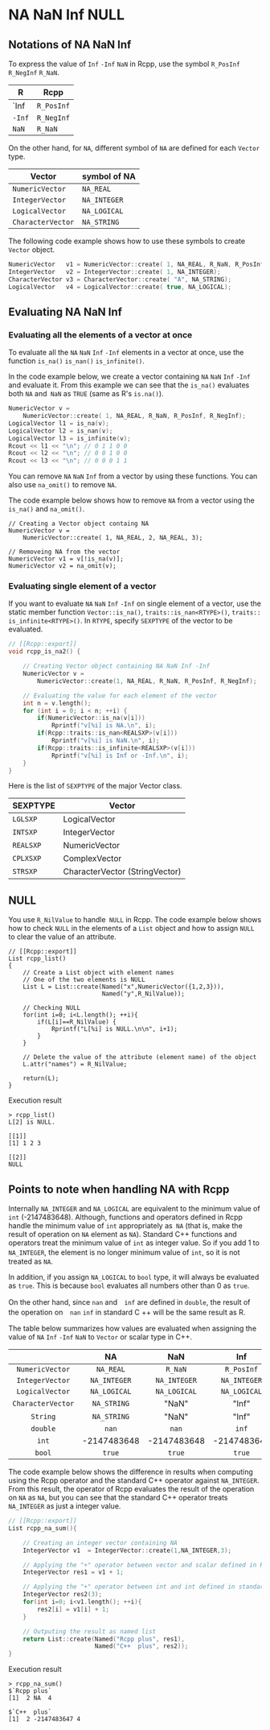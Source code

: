 # NA NaN Inf NULL


## Notations of NA NaN Inf

To express the value of `Inf` `-Inf` `NaN` in Rcpp, use the symbol `R_PosInf` `R_NegInf` `R_NaN`.

|R|Rcpp|
|---|---|
|`Inf|`R_PosInf`|
|`-Inf`|`R_NegInf`|
|`NaN`|`R_NaN`|

On the other hand, for `NA`, different symbol of `NA`  are defined for each `Vector` type.

| Vector | symbol of NA |
|---|---|
|`NumericVector`|`NA_REAL`|
|`IntegerVector`|`NA_INTEGER`|
|`LogicalVector`|`NA_LOGICAL`|
|`CharacterVector`|`NA_STRING`|

The following code example shows how to use these symbols to create `Vector` object.

```cpp
NumericVector   v1 = NumericVector::create( 1, NA_REAL, R_NaN, R_PosInf, R_NegInf);
IntegerVector   v2 = IntegerVector::create( 1, NA_INTEGER);
CharacterVector v3 = CharacterVector::create( "A", NA_STRING);
LogicalVector   v4 = LogicalVector::create( true, NA_LOGICAL);
```

## Evaluating NA NaN Inf

### Evaluating all the elements of a vector at once

To evaluate all the `NA` `NaN` `Inf` `-Inf` elements in a vector at once, use the function `is_na()` `is_nan()` `is_infinite()`.

In the code example below, we create a vector containing `NA` `NaN` `Inf` `-Inf` and evaluate it. From this example we can see that the `is_na()` evaluates both `NA` and` NaN` as `TRUE` (same as R's `is.na()`).

```cpp
NumericVector v =
    NumericVector::create( 1, NA_REAL, R_NaN, R_PosInf, R_NegInf);
LogicalVector l1 = is_na(v);
LogicalVector l2 = is_nan(v);
LogicalVector l3 = is_infinite(v);
Rcout << l1 << "\n"; // 0 1 1 0 0
Rcout << l2 << "\n"; // 0 0 1 0 0
Rcout << l3 << "\n"; // 0 0 0 1 1
```

You can remove `NA` `NaN` `Inf` from a vector by using these functions. You can also use `na_omit()` to remove `NA`.

The code example below shows how to remove `NA` from a vector using the `is_na()` and `na_omit()`.


```
// Creating a Vector object containg NA
NumericVector v =
    NumericVector::create( 1, NA_REAL, 2, NA_REAL, 3);

// Removeing NA from the vector
NumericVector v1 = v[!is_na(v)];
NumericVector v2 = na_omit(v);
```

### Evaluating single element of a vector

If you want to evaluate `NA` `NaN` `Inf` `-Inf` on single element of a vector, use the static member function `Vector::is_na()`, `traits::is_nan<RTYPE>()`, `traits:: is_infinite<RTYPE>()`. In `RTYPE`, specify `SEXPTYPE` of the vector to be evaluated.


```cpp
// [[Rcpp::export]]
void rcpp_is_na2() {

    // Creating Vector object containing NA NaN Inf -Inf
    NumericVector v =
        NumericVector::create(1, NA_REAL, R_NaN, R_PosInf, R_NegInf);

    // Evaluating the value for each element of the vector
    int n = v.length();
    for (int i = 0; i < n; ++i) {
        if(NumericVector::is_na(v[i]))
            Rprintf("v[%i] is NA.\n", i);
        if(Rcpp::traits::is_nan<REALSXP>(v[i]))
            Rprintf("v[%i] is NaN.\n", i);
        if(Rcpp::traits::is_infinite<REALSXP>(v[i]))
            Rprintf("v[%i] is Inf or -Inf.\n", i);
    }
}
```

Here is the list of `SEXPTYPE` of the major Vector class.

|SEXPTYPE|Vector|
|---|---|
|`LGLSXP`|LogicalVector|
|`INTSXP`|IntegerVector|
|`REALSXP`|NumericVector|
|`CPLXSXP`|ComplexVector|
|`STRSXP`|CharacterVector (StringVector)|




## NULL

You use `R_NilValue` to handle` NULL` in Rcpp. The code example below shows how to check `NULL` in the elements of a `List` object and how to assign `NULL` to clear the value of an attribute.

```
// [[Rcpp::export]]
List rcpp_list()
{
    // Create a List object with element names
    // One of the two elements is NULL
    List L = List::create(Named("x",NumericVector({1,2,3})),
                          Named("y",R_NilValue));

    // Checking NULL
    for(int i=0; i<L.length(); ++i){
        if(L[i]==R_NilValue) {
            Rprintf("L[%i] is NULL.\n\n", i+1);
        }
    }

    // Delete the value of the attribute (element name) of the object
    L.attr("names") = R_NilValue;

    return(L);
}
```

Execution result

```
> rcpp_list()
L[2] is NULL.

[[1]]
[1] 1 2 3

[[2]]
NULL
```




## Points to note when handling NA with Rcpp

Internally `NA_INTEGER` and `NA_LOGICAL` are equivalent to the minimum value of `int` (-2147483648). Although, functions and operators defined in Rcpp handle the minimum value of `int` appropriately as` NA` (that is, make the result of operation on `NA` element as `NA`). Standard C++ functions and operators treat the minimum value of `int` as integer value. So if you add 1 to `NA_INTEGER`, the element is no longer minimum value of `int`, so it is not　treated as `NA`.

In addition, if you assign `NA_LOGICAL` to `bool` type, it will always be evaluated as `true`. This is because `bool` evaluates all numbers other than 0 as `true`.

On the other hand, since `nan` and　`inf` are defined in `double`, the result of the operation on　`nan` `inf`  in standard C ++ will be the same result as R.

The table below summarizes how values are evaluated when assigning the value of `NA` `Inf` `-Inf` `NaN` to `Vector` or scalar type in C++.

|                 |      NA     |     NaN     |    Inf      |    -Inf     |
|:---------------:|:-----------:|:-----------:|:-----------:|:-----------:|
| `NumericVector` | `NA_REAL`   |  `R_NaN`    | `R_PosInf`  | `R_NegInf`  |
| `IntegerVector` | `NA_INTEGER`|`NA_INTEGER` |`NA_INTEGER` |`NA_INTEGER` |
| `LogicalVector` | `NA_LOGICAL`|`NA_LOGICAL` |`NA_LOGICAL` |`NA_LOGICAL` |
|`CharacterVector`| `NA_STRING` |    "NaN"    |    "Inf"    |    "-Inf"   |
|     `String`    | `NA_STRING` |    "NaN"    |    "Inf"    |    "-Inf"   |
|     `double`    |    `nan`    |    `nan`    |    `inf`    |    `-inf`   |
|      `int`      | -2147483648 | -2147483648 | -2147483648 | -2147483648 |
|      `bool`     |    `true`   |    `true`   |    `true`   |    `true`   |

The code example below shows the difference in results when computing using the Rcpp operator and the standard C++ operator against `NA_INTEGER`. From this result, the operator of Rcpp evaluates the result of the operation on `NA` as `NA`, but you can see that the standard C++ operator treats `NA_INTEGER` as just a integer value.


```cpp
// [[Rcpp::export]]
List rcpp_na_sum(){

    // Creating an integer vector containing NA
    IntegerVector v1  = IntegerVector::create(1,NA_INTEGER,3);

    // Applying the "+" operator between vector and scalar defined in Rcpp
    IntegerVector res1 = v1 + 1;

    // Applying the "+" operator between int and int defined in standard C++
    IntegerVector res2(3);
    for(int i=0; i<v1.length(); ++i){
        res2[i] = v1[i] + 1;
    }

    // Outputing the result as named list
    return List::create(Named("Rcpp plus", res1),
                        Named("C++  plus", res2));
}
```

Execution result

```
> rcpp_na_sum()
$`Rcpp plus`
[1]  2 NA  4

$`C++  plus`
[1]  2 -2147483647 4
```
